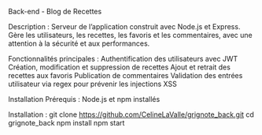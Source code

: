 Back-end - Blog de Recettes

Description :
Serveur de l’application construit avec Node.js et Express. Gère les utilisateurs, les recettes, les favoris et les commentaires, avec une attention à la sécurité et aux performances.

Fonctionnalités principales :
Authentification des utilisateurs avec JWT
Création, modification et suppression de recettes
Ajout et retrait des recettes aux favoris
Publication de commentaires
Validation des entrées utilisateur via regex pour prévenir les injections XSS

Installation Prérequis :
Node.js et npm installés

Installation :
git clone https://github.com/CelineLaValle/grignote_back.git
cd grignote_back
npm install
npm start